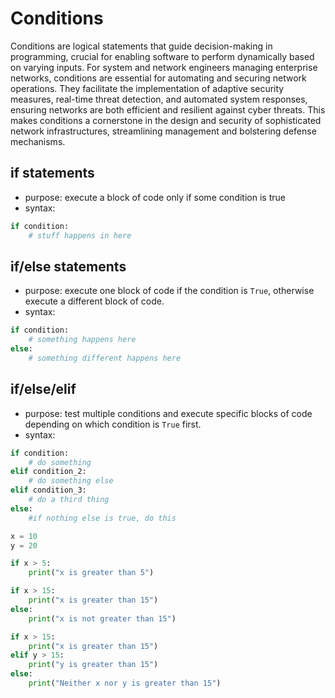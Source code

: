 # Conditions 



Conditions are logical statements that guide decision-making in programming, crucial for enabling software to perform dynamically based on varying inputs. For system and network engineers managing enterprise networks, conditions are essential for automating and securing network operations. They facilitate the implementation of adaptive security measures, real-time threat detection, and automated system responses, ensuring networks are both efficient and resilient against cyber threats. This makes conditions a cornerstone in the design and security of sophisticated network infrastructures, streamlining management and bolstering defense mechanisms.

## if statements 

- purpose: execute a block of code only if some condition is true
- syntax:

```python
if condition:
    # stuff happens in here
```

## if/else statements 

- purpose: execute one block of code if the condition is `True`, otherwise execute a different block of code. 
- syntax: 
```python
if condition: 
    # something happens here
else: 
    # something different happens here 
```
## if/else/elif

- purpose: test multiple conditions and execute specific blocks of code depending on which condition is `True` first. 
- syntax: 
```python
if condition:
    # do something
elif condition_2:
    # do something else
elif condition_3:
    # do a third thing
else: 
    #if nothing else is true, do this
```

```python
x = 10
y = 20

if x > 5:
    print("x is greater than 5")

if x > 15:
    print("x is greater than 15")
else:
    print("x is not greater than 15")

if x > 15:
    print("x is greater than 15")
elif y > 15:
    print("y is greater than 15")
else:
    print("Neither x nor y is greater than 15")

```


